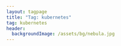 ```yaml
---
layout: tagpage
title: "Tag: kubernetes"
tag: kubernetes
header:
  backgroundImage: /assets/bg/nebula.jpg
---
```

